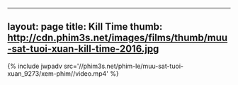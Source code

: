 
---
layout: page
title: Kill Time
thumb: http://cdn.phim3s.net/images/films/thumb/muu-sat-tuoi-xuan-kill-time-2016.jpg
---
{% include jwpadv src='//phim3s.net/phim-le/muu-sat-tuoi-xuan_9273/xem-phim//video.mp4' %}
